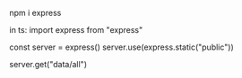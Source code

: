 npm i express

in ts: 
    import express from "express"
    
const server = express()
server.use(express.static("public"))

server.get("data/all")